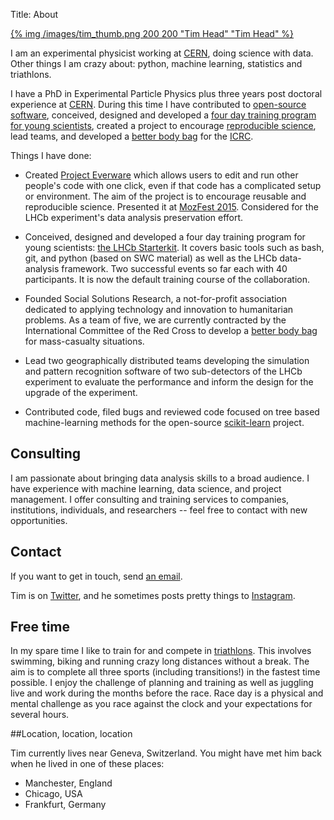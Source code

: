 Title: About

<a href="/images/tim.png">{% img /images/tim_thumb.png 200 200 "Tim Head" "Tim Head" %}</a>

I am an experimental physicist working at [CERN][cern], doing science with
data. Other things I am crazy about: python, machine learning,
statistics and triathlons.

I have a PhD in Experimental Particle Physics plus three years post
doctoral experience at [CERN][cern].  During this time I have
contributed to [open-source software][g], conceived, designed and
developed a [four day training program for young scientists][starter],
created a project to encourage [reproducible science][everware], lead
teams, and developed a [better body bag][cdsbbb] for the [ICRC][icrc].

Things I have done:

* Created [Project Everware][everware] which allows users to edit and run
  other people's code with one click, even if that code has a
  complicated setup or environment. The aim of the project is to
  encourage reusable and reproducible science. Presented it at [MozFest 2015][mf15].
  Considered for the LHCb experiment's data analysis
  preservation effort.

* Conceived, designed and developed a four day training program for
  young scientists: [the LHCb Starterkit][starter]. It covers basic
  tools such as bash, git, and python (based on SWC material) as well
  as the LHCb data-analysis framework. Two successful events so far
  each with 40 participants. It is now the default training course of
  the collaboration.

* Founded Social Solutions Research, a not-for-profit association
  dedicated to applying technology and innovation to humanitarian
  problems. As a team of five, we are currently contracted by the
  International Committee of the Red Cross to develop a [better body
  bag][cdsbbb] for mass-casualty situations.

* Lead two geographically distributed teams developing the simulation
  and pattern recognition software of two sub-detectors of the LHCb
  experiment to evaluate the performance and inform the design for the
  upgrade of the experiment.

* Contributed code, filed bugs and reviewed code focused on tree based
  machine-learning methods for the open-source [scikit-learn][sklearn]
  project.


## Consulting

I am passionate about bringing data analysis skills to a broad
audience. I have experience with machine learning, data science, and
project management. I offer consulting and training services to
companies, institutions, individuals, and researchers -- feel free to
contact with new opportunities.


## Contact

If you want to get in touch, send [an email](mailto:betatim@gmail.com).

Tim is on [Twitter][], and he sometimes posts pretty things to [Instagram][].


## Free time

In my spare time I like to train for and compete in
[triathlons][tri]. This involves swimming, biking and running crazy
long distances without a break. The aim is to complete all three
sports (including transitions!) in the fastest time possible. I enjoy
the challenge of planning and training as well as juggling live and
work during the months before the race. Race day is a physical and
mental challenge as you race against the clock and your expectations
for several hours.

[tri]: http://en.wikipedia.org/wiki/Triathlon
[Twitter]: https://twitter.com/betatim
[Instagram]: http://instagram.com/betatim

##Location, location, location

Tim currently lives near Geneva, Switzerland. You might have met him
back when he lived in one of these places:

* Manchester, England
* Chicago, USA
* Frankfurt, Germany

[icrc]: https://www.icrc.org/
[mf15]: https://2015.mozillafestival.org/
[sklearn]: http://scikit-learn.org
[cdsbbb]: http://cds.cern.ch/journal/CERNBulletin/2015/30/News%20Articles/2034147
[everware]: http://everware.xyz
[g]: https://github.com/betatim
[c]: https://bitbucket.org/thead/
[py]:http://python.org
[starter]: http://lhcb.github.io/starterkit
[velo]: http://en.wikipedia.org/wiki/LHCb#The_VELO
[lhcb]: http://lhcb-public.web.cern.ch/lhcb-public/
[cern]: http://cern.ch
[epfl]: http://epfl.ch